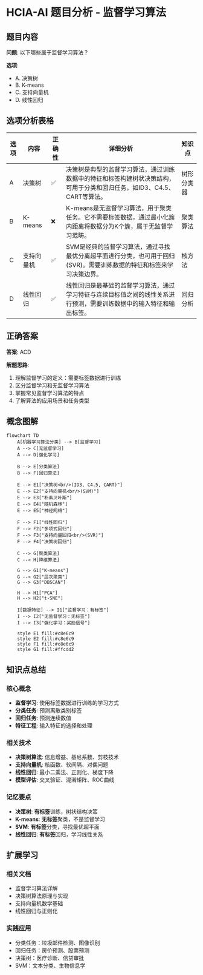 # HCIA-AI 题目分析 - 监督学习算法

## 题目内容

**问题**: 以下哪些属于监督学习算法？

**选项**:
- A. 决策树
- B. K-means
- C. 支持向量机
- D. 线性回归

## 选项分析表格

| 选项 | 内容 | 正确性 | 详细分析 | 知识点 |
|------|------|--------|----------|--------|
| A | 决策树 | ✅ | 决策树是典型的监督学习算法，通过训练数据中的特征和标签构建树状决策结构，可用于分类和回归任务，如ID3、C4.5、CART等算法。 | 树形分类器 |
| B | K-means | ❌ | K-means是无监督学习算法，用于聚类任务。它不需要标签数据，通过最小化簇内距离将数据分为K个簇，属于无监督学习范畴。 | 聚类算法 |
| C | 支持向量机 | ✅ | SVM是经典的监督学习算法，通过寻找最优分离超平面进行分类，也可用于回归(SVR)。需要训练数据的特征和标签来学习决策边界。 | 核方法 |
| D | 线性回归 | ✅ | 线性回归是最基础的监督学习算法，通过学习特征与连续目标值之间的线性关系进行预测，需要训练数据中的输入特征和输出标签。 | 回归分析 |

## 正确答案
**答案**: ACD

**解题思路**: 
1. 理解监督学习的定义：需要标签数据进行训练
2. 区分监督学习和无监督学习算法
3. 掌握常见监督学习算法的特点
4. 了解算法的应用场景和任务类型

## 概念图解

```mermaid
flowchart TD
    A[机器学习算法分类] --> B[监督学习]
    A --> C[无监督学习]
    A --> D[强化学习]
    
    B --> E[分类算法]
    B --> F[回归算法]
    
    E --> E1["决策树<br/>(ID3, C4.5, CART)"]
    E --> E2["支持向量机<br/>(SVM)"]
    E --> E3["朴素贝叶斯"]
    E --> E4["随机森林"]
    E --> E5["神经网络"]
    
    F --> F1["线性回归"]
    F --> F2["多项式回归"]
    F --> F3["支持向量回归<br/>(SVR)"]
    F --> F4["决策树回归"]
    
    C --> G[聚类算法]
    C --> H[降维算法]
    
    G --> G1["K-means"]
    G --> G2["层次聚类"]
    G --> G3["DBSCAN"]
    
    H --> H1["PCA"]
    H --> H2["t-SNE"]
    
    I[数据特征] --> I1["监督学习：有标签"]
    I --> I2["无监督学习：无标签"]
    I --> I3["强化学习：奖励信号"]
    
    style E1 fill:#c8e6c9
    style E2 fill:#c8e6c9
    style F1 fill:#c8e6c9
    style G1 fill:#ffcdd2
```

## 知识点总结

### 核心概念
- **监督学习**: 使用标签数据进行训练的学习方式
- **分类任务**: 预测离散类别标签
- **回归任务**: 预测连续数值
- **特征工程**: 输入特征的选择和处理

### 相关技术
- **决策树算法**: 信息增益、基尼系数、剪枝技术
- **支持向量机**: 核函数、软间隔、对偶问题
- **线性回归**: 最小二乘法、正则化、梯度下降
- **模型评估**: 交叉验证、混淆矩阵、ROC曲线

### 记忆要点
- **决策树**: **有标签**训练，树状结构决策
- **K-means**: **无标签**聚类，不是监督学习
- **SVM**: **有标签**分类，寻找最优超平面
- **线性回归**: **有标签**回归，学习线性关系

## 扩展学习

### 相关文档
- 监督学习算法详解
- 决策树算法原理与实现
- 支持向量机数学基础
- 线性回归与正则化

### 实践应用
- 分类任务：垃圾邮件检测、图像识别
- 回归任务：房价预测、股票预测
- 决策树：医疗诊断、信贷审批
- SVM：文本分类、生物信息学